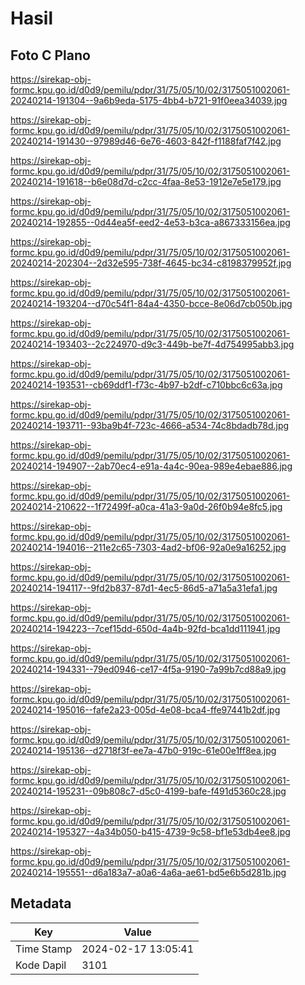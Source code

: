 # Hasil

## Foto C Plano

https://sirekap-obj-formc.kpu.go.id/d0d9/pemilu/pdpr/31/75/05/10/02/3175051002061-20240214-191304--9a6b9eda-5175-4bb4-b721-91f0eea34039.jpg

https://sirekap-obj-formc.kpu.go.id/d0d9/pemilu/pdpr/31/75/05/10/02/3175051002061-20240214-191430--97989d46-6e76-4603-842f-f1188faf7f42.jpg

https://sirekap-obj-formc.kpu.go.id/d0d9/pemilu/pdpr/31/75/05/10/02/3175051002061-20240214-191618--b6e08d7d-c2cc-4faa-8e53-1912e7e5e179.jpg

https://sirekap-obj-formc.kpu.go.id/d0d9/pemilu/pdpr/31/75/05/10/02/3175051002061-20240214-192855--0d44ea5f-eed2-4e53-b3ca-a867333156ea.jpg

https://sirekap-obj-formc.kpu.go.id/d0d9/pemilu/pdpr/31/75/05/10/02/3175051002061-20240214-202304--2d32e595-738f-4645-bc34-c8198379952f.jpg

https://sirekap-obj-formc.kpu.go.id/d0d9/pemilu/pdpr/31/75/05/10/02/3175051002061-20240214-193204--d70c54f1-84a4-4350-bcce-8e06d7cb050b.jpg

https://sirekap-obj-formc.kpu.go.id/d0d9/pemilu/pdpr/31/75/05/10/02/3175051002061-20240214-193403--2c224970-d9c3-449b-be7f-4d754995abb3.jpg

https://sirekap-obj-formc.kpu.go.id/d0d9/pemilu/pdpr/31/75/05/10/02/3175051002061-20240214-193531--cb69ddf1-f73c-4b97-b2df-c710bbc6c63a.jpg

https://sirekap-obj-formc.kpu.go.id/d0d9/pemilu/pdpr/31/75/05/10/02/3175051002061-20240214-193711--93ba9b4f-723c-4666-a534-74c8bdadb78d.jpg

https://sirekap-obj-formc.kpu.go.id/d0d9/pemilu/pdpr/31/75/05/10/02/3175051002061-20240214-194907--2ab70ec4-e91a-4a4c-90ea-989e4ebae886.jpg

https://sirekap-obj-formc.kpu.go.id/d0d9/pemilu/pdpr/31/75/05/10/02/3175051002061-20240214-210622--1f72499f-a0ca-41a3-9a0d-26f0b94e8fc5.jpg

https://sirekap-obj-formc.kpu.go.id/d0d9/pemilu/pdpr/31/75/05/10/02/3175051002061-20240214-194016--211e2c65-7303-4ad2-bf06-92a0e9a16252.jpg

https://sirekap-obj-formc.kpu.go.id/d0d9/pemilu/pdpr/31/75/05/10/02/3175051002061-20240214-194117--9fd2b837-87d1-4ec5-86d5-a71a5a31efa1.jpg

https://sirekap-obj-formc.kpu.go.id/d0d9/pemilu/pdpr/31/75/05/10/02/3175051002061-20240214-194223--7cef15dd-650d-4a4b-92fd-bca1dd111941.jpg

https://sirekap-obj-formc.kpu.go.id/d0d9/pemilu/pdpr/31/75/05/10/02/3175051002061-20240214-194331--79ed0946-ce17-4f5a-9190-7a99b7cd88a9.jpg

https://sirekap-obj-formc.kpu.go.id/d0d9/pemilu/pdpr/31/75/05/10/02/3175051002061-20240214-195016--fafe2a23-005d-4e08-bca4-ffe97441b2df.jpg

https://sirekap-obj-formc.kpu.go.id/d0d9/pemilu/pdpr/31/75/05/10/02/3175051002061-20240214-195136--d2718f3f-ee7a-47b0-919c-61e00e1ff8ea.jpg

https://sirekap-obj-formc.kpu.go.id/d0d9/pemilu/pdpr/31/75/05/10/02/3175051002061-20240214-195231--09b808c7-d5c0-4199-bafe-f491d5360c28.jpg

https://sirekap-obj-formc.kpu.go.id/d0d9/pemilu/pdpr/31/75/05/10/02/3175051002061-20240214-195327--4a34b050-b415-4739-9c58-bf1e53db4ee8.jpg

https://sirekap-obj-formc.kpu.go.id/d0d9/pemilu/pdpr/31/75/05/10/02/3175051002061-20240214-195551--d6a183a7-a0a6-4a6a-ae61-bd5e6b5d281b.jpg


## Metadata

| Key        | Value               |
| ---------- | ------------------- |
| Time Stamp | 2024-02-17 13:05:41 |
| Kode Dapil | 3101                |




